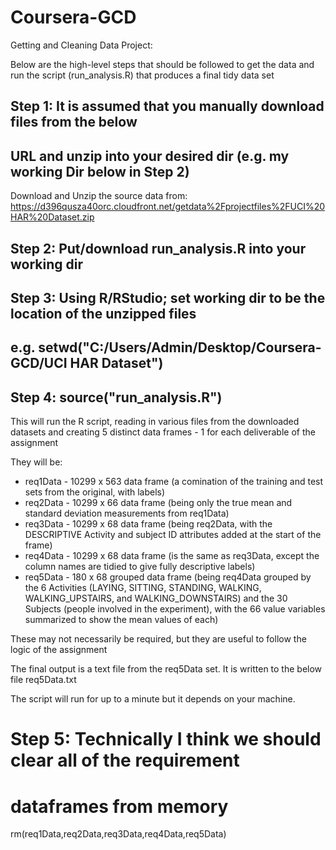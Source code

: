 Coursera-GCD
============

Getting and Cleaning Data Project:

Below are the high-level steps that should be followed to get the data
and run the script (run_analysis.R) that produces a final tidy data set

## Step 1: It is assumed that you manually download files from the below
## URL and unzip into your desired dir (e.g. my working Dir below in Step 2)
Download and Unzip the source data from:
https://d396qusza40orc.cloudfront.net/getdata%2Fprojectfiles%2FUCI%20HAR%20Dataset.zip

## Step 2: Put/download run_analysis.R into your working dir

## Step 3: Using R/RStudio; set working dir to be the location of the unzipped files
## e.g. setwd("C:/Users/Admin/Desktop/Coursera-GCD/UCI HAR Dataset") 

## Step 4: source("run_analysis.R")
This will run the R script, reading in various files from the downloaded datasets and creating 5 distinct data frames - 1 for each deliverable of the assignment

They will be: 
- req1Data - 10299 x 563 data frame (a comination of the training and test sets from the original, with labels)
- req2Data - 10299 x 66 data frame (being only the true mean and standard deviation measurements from req1Data)
- req3Data - 10299 x 68 data frame (being req2Data, with the DESCRIPTIVE Activity and subject ID attributes added at the start of the frame)
- req4Data - 10299 x 68 data frame (is the same as req3Data, except the column names are tidied to give fully descriptive labels)
- req5Data - 180 x 68 grouped data frame (being req4Data grouped by the 6 Activities (LAYING, SITTING, STANDING, WALKING, WALKING_UPSTAIRS, and WALKING_DOWNSTAIRS) and the 30 Subjects (people involved in the experiment), with the 66 value variables summarized to show the mean values of each)

These may not necessarily be required, but they are useful to follow the logic of the assignment

The final output is a text file from the req5Data set. It is written to the below file
req5Data.txt

The script will run for up to a minute but it depends on your machine.

# Step 5: Technically I think we should clear all of the requirement 
# dataframes from memory
rm(req1Data,req2Data,req3Data,req4Data,req5Data)